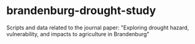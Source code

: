 # brandenburg-drought-study
Scripts and data related to the journal paper: "Exploring drought hazard, vulnerability, and impacts to agriculture in Brandenburg"
